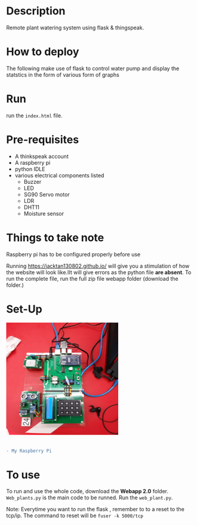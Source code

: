 # Description
Remote plant watering system using flask & thingspeak.
<!-- <h1> Description <h1> -->
# How to deploy
 The following make use of flask to control water pump and display the statstics in the form of various form of graphs
 
 
 # Run 
 run the `index.html` file. 
 

 # Pre-requisites 
- A thinkspeak account 
- A raspberry pi 
- python IDLE 
- various electrical components listed
    - Buzzer
    - LED
    - SG90 Servo motor
    - LDR
    - DHT11
    - Moisture sensor
 <!--<p align = "center" > for aligning images-->  
 # Things to take note
  Raspberry pi has to be configured properly before use 
 
 Running https://jacktan130802.github.io/ will give you a stimulation of how the website will look like.IIt will give errors as the python file **are absent**. To run the complete file, run the full zip file webapp folder (download the folder.)
<!-- copy paste exact link inside can already--!>


<!--<div align="center">![raspberry](https://user-images.githubusercontent.com/62325379/108713202-d9656100-7552-11eb-92cd-bd8feec0a025.jpg)  </div>
<!-- copy paste image to issue and get this link from there -->

# Set-Up
<img src = "9d7acc64-3dfb-4c07-a1a7-cbc0cc3be9d1.jfif" height="300" width="300" alt="raspberry"> 

<br>
<br>


```diff
- My Raspberry Pi
```


# To use
To run and use the whole code, download the **Webapp 2.0** folder. `Web_plants.py` is the main code to be runned. Run the `web_plant.py`. 



Note: Everytime you want to run the flask , remember to to a reset to the tcp/ip. The command to reset will be `fuser -k 5000/tcp`

